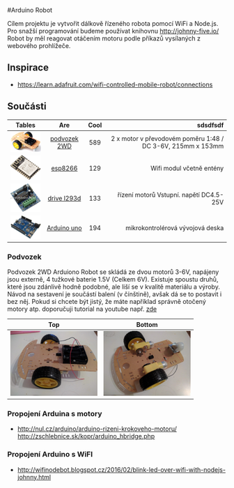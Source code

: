 #Arduino Robot

Cílem projektu je vytvořit dálkově řízeného robota pomocí WiFi a Node.js. Pro snažší programování budeme používat knihovnu http://johnny-five.io/ Robot by měl reagovat otáčením motoru podle příkazů vysílaných z webového prohlížeče.

## Inspirace

- https://learn.adafruit.com/wifi-controlled-mobile-robot/connections


## Součásti

| Tables        | Are           | Cool  | sdsdfsdf |
| ------------- |:-------------:|:-----:| --------:|
| <img src='./imgs/robot.jpg'  width="100"/>      |  [podvozek 2WD](http://robotstore.cz/obchod/arduino/2wd-podvozek-pro-inteligentni-auto-arduino-robot-2/) | 589 | 2 x motor v převodovém poměru 1:48 / DC 3-6V,  215mm x 153mm |
| <img src='./imgs/esp8266.jpg'  width="100"/>      |  [esp8266](http://robotstore.cz/obchod/arduino/esp8266-wi-fi-modul-arduino-esp-14/?added-to-cart=13641)  | 129 | Wifi modul včetně entény |
| <img src='./imgs/drive_l293d.jpg' width="100"/> |  [drive l293d](http://robotstore.cz/obchod/arduino/esp8266-wi-fi-modul-arduino-esp-14/?added-to-cart=13641) | 133 | řízení motorů Vstupní. napětí DC4.5-25V 
| <img src='./imgs/uno.jpg' width="100"/> |  [Arduino uno](http://arduino-shop.cz/arduino/1353-klon-arduino-uno-r3-atmega328p-ch340-mini-usb-1466635561.html) |  194 |  mikrokontrolérová vývojová deska


### Podvozek

Podvozek 2WD Arduiono Robot se skládá ze dvou motorů 3-6V, napájeny jsou externě, 4 tužkové baterie 1.5V (Celkem 6V). Existuje spoustu druhů, které jsou zdánlivě hodně podobné, ale liší se v kvalitě materiálu a výroby. Návod na sestavení je součástí balení (v čínštině), avšak dá se to postavit i bez něj. Pokud si chcete být jistý, že máte například správně otočený motory atp. doporučuji tutorial na youtube např. [zde](https://www.youtube.com/watch?v=VHuOJ54YXaA)

| Top | Bottom |
|--- | --- |
| <img src='./imgs/my_robot.jpg'  width="200"/> | <img src='./imgs/my_robot2.jpg'  width="200"/> |

### Propojení Arduina s motory
- http://nul.cz/arduino/arduino-rizeni-krokoveho-motoru/
http://zschlebnice.sk/kopr/arduino_hbridge.php

### Propojení Arduino s WiFI
- http://wifinodebot.blogspot.cz/2016/02/blink-led-over-wifi-with-nodejs-johnny.html
